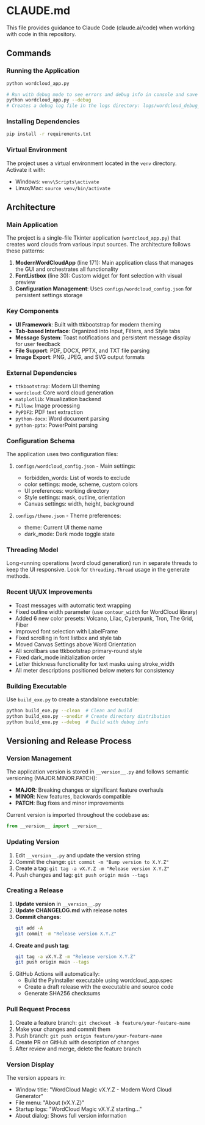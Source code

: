 # CLAUDE.md

This file provides guidance to Claude Code (claude.ai/code) when working with code in this repository.

## Commands

### Running the Application
```bash
python wordcloud_app.py

# Run with debug mode to see errors and debug info in console and save to log file
python wordcloud_app.py --debug
# Creates a debug log file in the logs directory: logs/wordcloud_debug_YYYYMMDD_HHMMSS.log
```

### Installing Dependencies
```bash
pip install -r requirements.txt
```

### Virtual Environment
The project uses a virtual environment located in the `venv` directory. Activate it with:
- Windows: `venv\Scripts\activate`
- Linux/Mac: `source venv/bin/activate`

## Architecture

### Main Application
The project is a single-file Tkinter application (`wordcloud_app.py`) that creates word clouds from various input sources. The architecture follows these patterns:

1. **ModernWordCloudApp** (line 171): Main application class that manages the GUI and orchestrates all functionality
2. **FontListbox** (line 30): Custom widget for font selection with visual preview
3. **Configuration Management**: Uses `configs/wordcloud_config.json` for persistent settings storage

### Key Components

- **UI Framework**: Built with ttkbootstrap for modern theming
- **Tab-based Interface**: Organized into Input, Filters, and Style tabs
- **Message System**: Toast notifications and persistent message display for user feedback
- **File Support**: PDF, DOCX, PPTX, and TXT file parsing
- **Image Export**: PNG, JPEG, and SVG output formats

### External Dependencies
- `ttkbootstrap`: Modern UI theming
- `wordcloud`: Core word cloud generation
- `matplotlib`: Visualization backend
- `Pillow`: Image processing
- `PyPDF2`: PDF text extraction
- `python-docx`: Word document parsing
- `python-pptx`: PowerPoint parsing

### Configuration Schema
The application uses two configuration files:
1. `configs/wordcloud_config.json` - Main settings:
   - forbidden_words: List of words to exclude
   - color settings: mode, scheme, custom colors
   - UI preferences: working directory
   - Style settings: mask, outline, orientation
   - Canvas settings: width, height, background

2. `configs/theme.json` - Theme preferences:
   - theme: Current UI theme name
   - dark_mode: Dark mode toggle state

### Threading Model
Long-running operations (word cloud generation) run in separate threads to keep the UI responsive. Look for `threading.Thread` usage in the generate methods.

### Recent UI/UX Improvements
- Toast messages with automatic text wrapping
- Fixed outline width parameter (use `contour_width` for WordCloud library)
- Added 6 new color presets: Volcano, Lilac, Cyberpunk, Tron, The Grid, Fiber
- Improved font selection with LabelFrame
- Fixed scrolling in font listbox and style tab
- Moved Canvas Settings above Word Orientation
- All scrollbars use ttkbootstrap primary-round style
- Fixed dark_mode initialization order
- Letter thickness functionality for text masks using stroke_width
- All meter descriptions positioned below meters for consistency

### Building Executable
Use `build_exe.py` to create a standalone executable:
```bash
python build_exe.py --clean  # Clean and build
python build_exe.py --onedir # Create directory distribution
python build_exe.py --debug  # Build with debug info
```

## Versioning and Release Process

### Version Management
The application version is stored in `__version__.py` and follows semantic versioning (MAJOR.MINOR.PATCH):
- **MAJOR**: Breaking changes or significant feature overhauls
- **MINOR**: New features, backwards compatible  
- **PATCH**: Bug fixes and minor improvements

Current version is imported throughout the codebase as:
```python
from __version__ import __version__
```

### Updating Version
1. Edit `__version__.py` and update the version string
2. Commit the change: `git commit -m "Bump version to X.Y.Z"`
3. Create a tag: `git tag -a vX.Y.Z -m "Release version X.Y.Z"`
4. Push changes and tag: `git push origin main --tags`

### Creating a Release
1. **Update version** in `__version__.py`
2. **Update CHANGELOG.md** with release notes
3. **Commit changes**: 
   ```bash
   git add -A
   git commit -m "Release version X.Y.Z"
   ```
4. **Create and push tag**:
   ```bash
   git tag -a vX.Y.Z -m "Release version X.Y.Z"
   git push origin main --tags
   ```
5. GitHub Actions will automatically:
   - Build the PyInstaller executable using wordcloud_app.spec
   - Create a draft release with the executable and source code
   - Generate SHA256 checksums

### Pull Request Process
1. Create a feature branch: `git checkout -b feature/your-feature-name`
2. Make your changes and commit them
3. Push branch: `git push origin feature/your-feature-name`
4. Create PR on GitHub with description of changes
5. After review and merge, delete the feature branch

### Version Display
The version appears in:
- Window title: "WordCloud Magic vX.Y.Z - Modern Word Cloud Generator"
- File menu: "About (vX.Y.Z)"
- Startup logs: "WordCloud Magic vX.Y.Z starting..."
- About dialog: Shows full version information